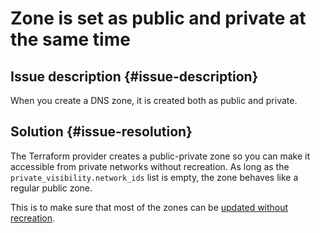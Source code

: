# Zone is set as public and private at the same time



## Issue description {#issue-description}

When you create a DNS zone, it is created both as public and private.

## Solution {#issue-resolution}

The Terraform provider creates a public-private zone so you can make it accessible from private networks without recreation. As long as the `private_visibility.network_ids` list is empty, the zone behaves like a regular public zone.

This is to make sure that most of the zones can be [updated without recreation](https://registry.tfpla.net/providers/yandex-cloud/yandex/latest/docs/resources/dns_zone).
